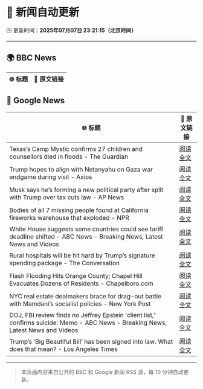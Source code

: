 # 🧠 新闻自动更新

🕒 更新时间：**2025年07月07日 23:21:15（北京时间）**

---

## 🌍 BBC News

| 🌐 标题 | 🔗 原文链接 |
|--------|-------------|

## 📰 Google News

| 🌐 标题 | 🔗 原文链接 |
|--------|-------------|
| Texas’s Camp Mystic confirms 27 children and counsellors died in floods - The Guardian | [阅读全文](https://news.google.com/rss/articles/CBMilgFBVV95cUxPbXgtaEJRNEVJTkt2M0VzV1c2MHlmQ2VobUFoRWVkc0R2ckhKbjRzUmxsX0N0a29NbEd6ckNWOHpwSS1vUTBVSnBUaW9JNGx3R2o2TDJ4by1nQnlneXdWNHN3LTJTWjBiRHY1dnU0d2M0TVAwa3dHaWY3Yl9xZWNpN3pITTMxQWx5QUJKOUo4WkF4emxZWkE?oc=5) |
| Trump hopes to align with Netanyahu on Gaza war endgame during visit - Axios | [阅读全文](https://news.google.com/rss/articles/CBMiggFBVV95cUxOQ2QzTVNEOUxzeHdtaVpKOVJKZjNGZ1lIZElnd2VTZzFLWUZUV0ZLWl96d3BhcWNVMFlrMjROQ2xENFJGZjJGdU8wT29aVUY1LWpEcm1ZbmVvZkJ3REd6RExDQi04V1ZqRVVkTkZzSnp2SzJ4cWJfQnoxM0VqTW54ZUln?oc=5) |
| Musk says he’s forming a new political party after split with Trump over tax cuts law - AP News | [阅读全文](https://news.google.com/rss/articles/CBMijgFBVV95cUxOZ2lFcDZIbDlfdk5udjQ4Um5iTTY2eE1LYlFsS01QNDVFOEVFUUp1bDVvaE1OQVJzdkZyYXhwMDhPemkzRUNUeUhXYVh4ZGtxWlJvZ0ZMTVdqYmtoVkxoNUpGYzdla3J5M3NrSmVTUEFhSGFUMWp3eldWWGQ1aGpCeDBBc3FyQ0Z3YzNUOEZR?oc=5) |
| Bodies of all 7 missing people found at California fireworks warehouse that exploded - NPR | [阅读全文](https://news.google.com/rss/articles/CBMinwFBVV95cUxQd1JuOUh6LVoxaUQwaGFZMUU3OXFwTTBVM1dsLUdBNm9vVFYxclRPd1JQVjFOUWhTclJ2b1VzSV9mXy1BTl9GYlJyU2FXZVcyVmZXb2RKejBUcEZGNVhDcEhsMWJFVXB2eUdGcFB4Q2VTX3lsNWxBS2ZRZ3p6N3YtZVJDb3QxUzB0V0R6TTZhU0lBYjctbG9IMWh2UWQzZDA?oc=5) |
| White House suggests some countries could see tariff deadline shifted - ABC News - Breaking News, Latest News and Videos | [阅读全文](https://news.google.com/rss/articles/CBMiqAFBVV95cUxNeHRWU3VYQm5YNm9NN1NBVFlKeXdodnYyczV3QzFnTnNSd2tRS29uUmQ2dExJSEExVl9jS28yd0RaTVJNaGxfUXhJR1l1SHM0VXc3b2FwQ3VsZTFOTFU0YXJFUlpGSDI3djE1ZFFBRmlwRDQ0YUVlc3pYVFdRNERRMVVzLWp6Q1hacWZPMU1ZZlB4Q2NnOVc0cDExWW9rNmw0d3d1cll3ZDLSAa4BQVVfeXFMTXdsMEJMYklKNWpDVkRBOHZHZUxmQ0RUc3E2VEVRb1pxRFFud0dqTjR1cTRNOHdvZDBNeWFKQ05qb0ZteTBLcGw4NFIyQVh1TGc1aFBGOTE2cS1PVWFteTY4M2NiM0ZxdmYzZk5wclJmTklqUGpCS3NFZml5MGhGcVF6S0pvcUoxdjNoajE4QTN0ZkgxakdFVVdnMXRSbU5TTHhveHNDaFdQcjhkUFhR?oc=5) |
| Rural hospitals will be hit hard by Trump’s signature spending package - The Conversation | [阅读全文](https://news.google.com/rss/articles/CBMipwFBVV95cUxQdkk5SGEtcjlDNUNQT3Zmc2dBZ2tUNXFrTDc0U01XZFFBMXlVSldaSkw2TnZZTk5PTU1ZOXByNDk1RU5ySDdxSzVKd2E1RGFjZ1ItYmNtRWFMRWFmUnNicDNGUGwyTFpCU19Obk42ME83OVk1VktLR1QtVWpiMFg3SGI1TWdqVGtISDRfZUJuY3psQjFPUE1CaFBnR3A0Z1VSc3NNWmFRRQ?oc=5) |
| Flash Flooding Hits Orange County; Chapel Hill Evacuates Dozens of Residents - Chapelboro.com | [阅读全文](https://news.google.com/rss/articles/CBMiswFBVV95cUxNUmg3ZzFHWEl0THZURndIa0JOUkpVR3kwYTdEbkt4SzBma05tUmxYTmdYS0J3aWxDY0EtMEdwbmpKU00yYmN5SWsxeXpxa3lKYnRPRTZyQnhfZDN6eDZZYjlqZFJySlctRXE3c0ZSSmZ5N1FpdThUajljdnpCRXZxSGJ4SWFYZVo0M2c1U0x6WHRkMXptMThEU1JMd082ekRaVU9rVDRXeldGOGtVd1dhRTZ6OA?oc=5) |
| NYC real estate dealmakers brace for drag-out battle with Mamdani’s socialist policies - New York Post | [阅读全文](https://news.google.com/rss/articles/CBMiwwFBVV95cUxQYVhoX3pVb2R2d3FZOWx5VzV6Z1plZHd3bzhZT0ZQNGhhOTlZaUJzcG9udUtlbmRUOVNGeEZzLUpSMEFZN3hwZDlMTXU2VGxTU2dSbTlGMlNKREZhZ3lBT3UxVTB0UHRSc3lfbDRLZlB3OWV2STRyN0g3WWlzTG0xbVhUaE5GcW1xQVI1ak5VTHA4NEQ1X2dJdFVwdkpsUTdPV1NfS0g0aklrNVU2b3h2elBfMHhIX3pKWUZfaGVPcmVLTjQ?oc=5) |
| DOJ, FBI review finds no Jeffrey Epstein 'client list,' confirms suicide: Memo - ABC News - Breaking News, Latest News and Videos | [阅读全文](https://news.google.com/rss/articles/CBMimAFBVV95cUxOeXBCYjlNTnpkbzFUVXZ6RUg2WXNfMk5yXzlOVW1BRjJTZUNULW5xRWU3VjFhZHIxbWtzNl9Hc1pXUXhDNjhEWnZyRFY0TjRmeW1MUjQ3VHZhVEpHX3puOWc4ZmVkQjg1UVI3ZzNxWGNfVEJSOTRJWUhtWTRkR09mVHgtSk44WkttUFVTV0xzVWMzR1Vmb3BVa9IBngFBVV95cUxQUkRFNTFvSkFyZy1GYTNiQnYxQVIyY0lkcThoQ2Nmc0M3ZzBBdzdqZW12azBJYUQ3MnJ3OHdwYmdHY2I3WHNLTVNSM0dSX1Z4d0lOQXJ6dFNQVGRLd0JZMWpFckhBV2JxUXpyVzFfM1drbUZHTThvNXZxMHNZLTFxX19VRkRxMEZaanZHUEswYlJ0YzQwRVBKdVhHcUU2dw?oc=5) |
| Trump’s ‘Big Beautiful Bill’ has been signed into law. What does that mean? - Los Angeles Times | [阅读全文](https://news.google.com/rss/articles/CBMi3wFBVV95cUxNSXhFVFRmUDNHU0F3UWpjOEFnUG16c0VyT2M0dk5Ua3oyQkUweTRuQUV4c3JROVcxX3pIM1J5MTdpQ1dtY083YUxVS1BVYUswRjZoQjFMZW16U0xmUzRmaEI3TS15WUZOQkFhSGNDb1E4LTRzTUVIZWpsOG5hN29zX3NLVFU3LUx0Z0RyaVVLNTNaZnE2N2pMSVE3R296aEVOTU5Vdmc4ZG50UUFfWklRSk5rVFN2aVl3TDIzLUg3aEN4WFM2VE5rUzhWSTJYZ0E3djZ0amxPS2l5WWtwdmgw?oc=5) |

---
> 本页面内容来自公开的 BBC 和 Google 新闻 RSS 源，每 10 分钟自动更新。
